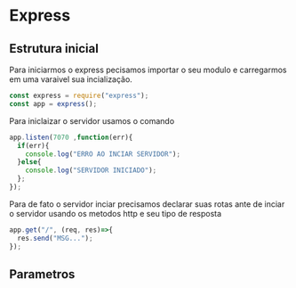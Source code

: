 # Express

## Estrutura inicial

Para iniciarmos o express pecisamos importar o seu modulo e carregarmos em uma varaivel sua incialização.

~~~js
const express = require("express");
const app = express();
~~~

Para iniclaizar o servidor usamos o comando

~~~js
app.listen(7070 ,function(err){
  if(err){
    console.log("ERRO AO INCIAR SERVIDOR");
  }else{
    console.log("SERVIDOR INICIADO");
  };
});
~~~

Para de fato o servidor inciar precisamos declarar suas rotas ante de inciar o servidor usando os metodos http e seu tipo de resposta
~~~js
app.get("/", (req, res)=>{
  res.send("MSG...");
});
~~~

## Parametros

